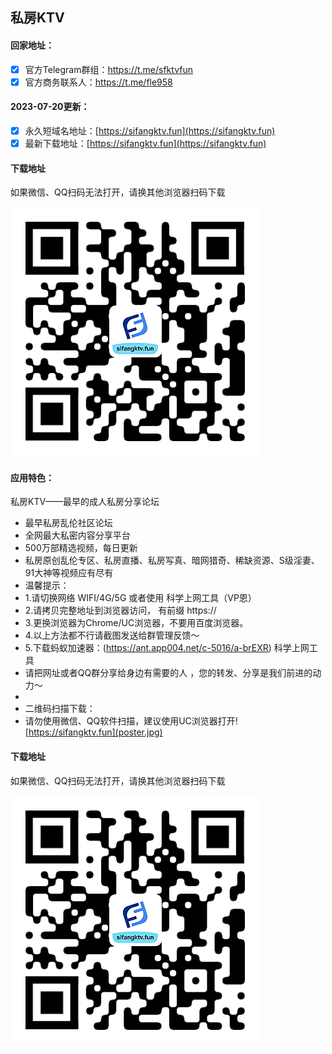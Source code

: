 ## 私房KTV

#### 回家地址：
- [x] 官方Telegram群组：https://t.me/sfktvfun
- [x] 官方商务联系人：https://t.me/fle958
#### 2023-07-20更新：
- [x] 永久短域名地址：[https://sifangktv.fun](https://sifangktv.fun)
- [x] 最新下载地址：[https://sifangktv.fun](https://sifangktv.fun)
#### 下载地址

如果微信、QQ扫码无法打开，请换其他浏览器扫码下载

![私房KTV下载二维码](code.png)
#### 应用特色：
私房KTV——最早的成人私房分享论坛
- 最早私房乱伦社区论坛
- 全网最大私密内容分享平台
- 500万部精选视频，每日更新
- 私房原创乱伦专区、私房直播、私房写真、暗网猎奇、稀缺资源、S级淫妻、91大神等视频应有尽有
- 温馨提示：
- 1.请切换网络 WIFI/4G/5G 或者使用 科学上网工具（VP恩）
- 2.请拷贝完整地址到浏览器访问， 有前缀 https://
- 3.更换浏览器为Chrome/UC浏览器，不要用百度浏览器。
- 4.以上方法都不行请截图发送给群管理反馈～
- 5.下载蚂蚁加速器：(https://ant.app004.net/c-5016/a-brEXR) 科学上网工具
- 请把网址或者QQ群分享给身边有需要的人 ，您的转发、分享是我们前进的动力～
- 
- 二维码扫描下载：
- 请勿使用微信、QQ软件扫描，建议使用UC浏览器打开![https://sifangktv.fun](poster.jpg)
#### 下载地址

如果微信、QQ扫码无法打开，请换其他浏览器扫码下载

![私房KTV下载二维码](code.png)
